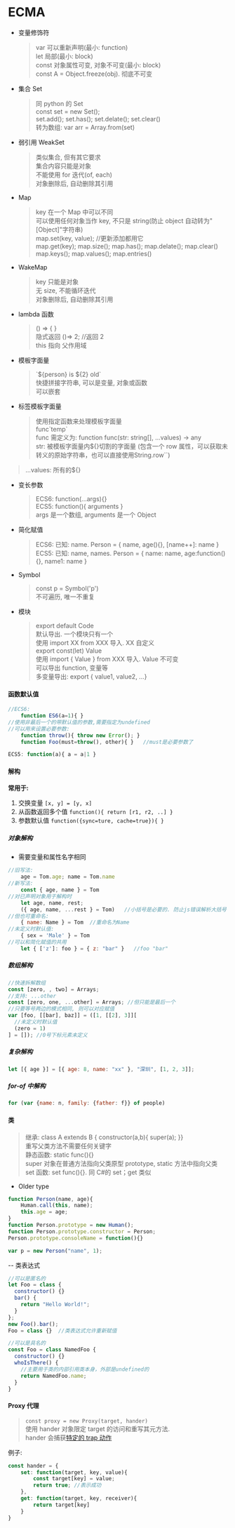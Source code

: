 # ECMA

- 变量修饰符
  > var 可以重新声明(最小: function)<br/>
  > let 局部(最小: block)<br/>
  > const 对象属性可变, 对象不可变(最小: block)<br/>
  > const A = Object.freeze(obj). 彻底不可变
- 集合 Set
  > 同 python 的 Set<br/>
  > const set = new Set();<br/>
  > set.add(); set.has(); set.delate(); set.clear()<br/>
  > 转为数组: var arr = Array.from(set)
- 弱引用 WeakSet
  > 类似集合, 但有其它要求<br/>
  > 集合内容只能是对象<br/>
  > 不能使用 for 迭代(of, each)<br/>
  > 对象删除后, 自动删除其引用
- Map
  > key 在一个 Map 中可以不同<br/>
  > 可以使用任何对象当作 key, 不只是 string(防止 object 自动转为"[Object]"字符串)<br/>
  > map.set(key, value); //更新添加都用它<br/>
  > map.get(key); map.size(); map.has(); map.delate(); map.clear()<br/>
  > map.keys(); map.values(); map.entries()
- WakeMap
  > key 只能是对象<br/>
  > 无 size, 不能循环迭代<br/>
  > 对象删除后, 自动删除其引用
- lambda 函数
  > () => { }<br/>
  > 隐式返回 ()=> 2; //返回 2<br/>
  > this 指向 父作用域
- 模板字面量
  > \`${person} is ${2} old\`<br/>
  > 快捷拼接字符串, 可以是变量, 对象或函数<br/>
  > 可以嵌套
- 标签模板字面量
  > 使用指定函数来处理模板字面量<br/>
  > func\`temp\`<br/>
  > func 需定义为: function func(str: string[], ...values) -> any<br/>
  > str: 被模板字面量内${}切割的字面量 (包含一个 row 属性，可以获取未转义的原始字符串，也可以直接使用String.row``)<br/>
> ...values: 所有的${}
- 变长参数
  > ECS6: function(...args){}<br/>
  > ECS5: function(){ arguments }<br/>
  > args 是一个数组, arguments 是一个 Object
- 简化赋值
  > ECS6: 已知: name. Person = { name, age(){}, [name++]: name }<br/>
  > ECS5: 已知: name, names. Person = { name: name, age:function(){}, name1: name }
- Symbol
  > const p = Symbol('p')<br/>
  > 不可遍历, 唯一不重复
- 模块
  > export default Code<br/>
  > 默认导出. 一个模块只有一个<br/>
  > 使用 import XX from XXX 导入. XX 自定义<br/>
  > export const(let) Value<br/>
  > 使用 import { Value } from XXX 导入. Value 不可变<br/>
  > 可以导出 function, 变量等<br/>
  > 多变量导出: export { value1, value2, ...}

#### 函数默认值

```js
//ECS6:
    function ES6(a=1){ }
//使用非最后一个的带默认值的参数,需要指定为undefined
//可以用来设置必要参数:
    function throw(){ throw new Error(); }
    function Foo(must=throw(), other){ }   //must是必要参数了

ECS5: function(a){ a = a|1 }
```

#### 解构

**常用于:**

1. 交换变量 `[x, y] = [y, x]`
2. 从函数返回多个值 `function(){ return [r1, r2, ..] }`
3. 参数默认值 `function({sync=ture, cache=true}){ }`

##### 对象解构

- 需要变量和属性名字相同

```js
//旧写法:
    age = Tom.age; name = Tom.name
//新写法:
    const { age, name } = Tom
//对已声明对象用于解构时
    let age, name, rest;
    ({ age, name, ...rest } = Tom)   //小括号是必要的. 防止js错误解析大括号
//但也可重命名:
    { name: Name } = Tom  //重命名为Name
//未定义时默认值:
    { sex = 'Male' } = Tom
//可以和简化赋值的共用
    let { ['z']: foo } = { z: "bar" }   //foo "bar"
```

##### 数组解构

```js
//快速拆解数组
const [zero, , two] = Arrays;
//支持: ...other
const [zero, one, ...other] = Arrays; //但只能是最后一个
//只要等号两边的模式相同, 则可以对应赋值
var [foo, [[bar], baz]] = ([1, [[2], 3]][
  //未定义时默认值
  (zero = 1)
] = []); //0号下标元素未定义
```

##### 复杂解构

```js
let [{ age }] = [{ age: 8, name: "xx" }, "深圳", [1, 2, 3]];
```

##### for-of 中解构

```js
for (var {name: n, family: {father: f}} of people)
```

#### 类

> 继承: class A extends B { constructor(a,b){ super(a); }}<br/>
> 重写父类方法不需要任何关键字<br/>
> 静态函数: static func(){}<br/>
> super 对象在普通方法指向父类原型 prototype, static 方法中指向父类<br/>
> set 函数: set func(){}. 同 C#的 set；get 类似<br/>

- Older type

```js
function Person(name, age){
    Human.call(this, name);
    this.age = age;
}
function Person.prototype = new Human();
function Person.prototype.constructor = Person;
Person.prototype.consoleName = function(){}

var p = new Person("name", 1);
```

-- 类表达式

```js
//可以是匿名的
let Foo = class {
  constructor() {}
  bar() {
    return "Hello World!";
  }
};
new Foo().bar();
Foo = class {}  //类表达式允许重新赋值

//可以是具名的
const Foo = class NamedFoo {
  constructor() {}
  whoIsThere() {
    //主要用于类的内部引用类本身，外部是undefined的
    return NamedFoo.name;
  }
}
```

#### Proxy 代理

> `const proxy = new Proxy(target, hander)`<br/>
> 使用 hander 对象限定 target 的访问和重写其元方法.<br/>
> hander 会捕获[特定的 trap 动作](https://developer.mozilla.org/zh-CN/docs/Web/JavaScript/Reference/Global_Objects/Proxy#handler_%E5%AF%B9%E8%B1%A1%E7%9A%84%E6%96%B9%E6%B3%95)

例子:

```js
const hander = {
    set: function(target, key, value){
        const target[key] = value;
        return true; //表示成功
    },
    get: function(target, key, receiver){
        return target[key]
    }
}
```
